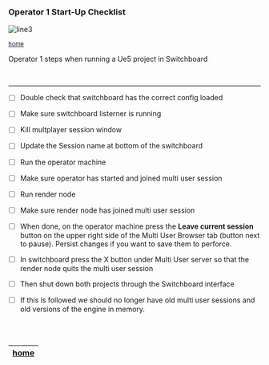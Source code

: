 ### Operator 1 Start-Up Checklist

![line3](../images/line3.png)

<sub>[home](../README.md#user-content-gms2-background-tiles--sprites---table-of-contents)</sub>

Operator 1 steps when running a Ue5 project in Switchboard

<br>

---

- [ ] Double check that switchboard has the correct config loaded

- [ ] Make sure switchboard listerner is running

- [ ] Kill multplayer session window

- [ ] Update the Session name at bottom of the switchboard

- [ ] Run the operator machine

- [ ] Make sure operator has started and joined multi user session

- [ ] Run render node

- [ ] Make sure render node has joined multi user session

- [ ] When done, on the operator machine press the **Leave current session** button on the upper right side of the Multi User Browser tab (button next to pause).  Persist changes if you want to save them to perforce.

- [ ] In switchboard press the X button under Multi User server so that the render node quits the multi user session

- [ ] Then shut down both projects through the Switchboard interface

- [ ] If this is followed we should no longer have old multi user sessions and old versions of the engine in memory.

<br><br>

| [home](../README.md#user-content-gms2-background-tiles--sprites---table-of-contents) | 
|---|

